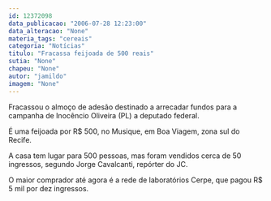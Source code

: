 ```yaml
---
id: 12372098
data_publicacao: "2006-07-28 12:23:00"
data_alteracao: "None"
materia_tags: "cereais"
categoria: "Notícias"
titulo: "Fracassa feijoada de 500 reais"
sutia: "None"
chapeu: "None"
autor: "jamildo"
imagem: "None"
---
```

<p>Fracassou o almo&ccedil;o de ades&atilde;o destinado a arrecadar fundos para a campanha de Inoc&ecirc;ncio Oliveira (PL) a deputado federal.</p>

<p>&Eacute; uma feijoada por R$ 500, no Musique, em Boa Viagem, zona sul do Recife.</p>

<p>A casa tem lugar para 500 pessoas, mas foram vendidos cerca de 50 ingressos, segundo Jorge Cavalcanti, rep&oacute;rter do JC.</p>

<p>O maior comprador at&eacute; agora &eacute; a rede de laborat&oacute;rios Cerpe, que pagou R$ 5 mil por dez ingressos.</p>
